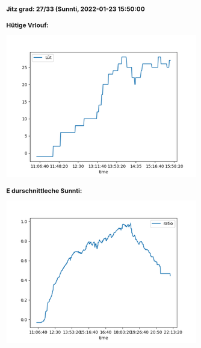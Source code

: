 ### Jitz grad: 27/33 (Sunnti, 2022-01-23 15:50:00

### Hütige Vrlouf:
![Graph](Today.png)

### E durschnittleche Sunnti:
![Graph](Sunnti.png)